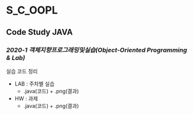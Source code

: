 # S_C_OOPL
## Code Study JAVA
### *2020-1 객체지향프로그래밍및실습(Object-Oriented Programming & Lab)*
실습 코드 정리
- LAB : 주차별 실습
  - .java(코드) + .png(결과)
- HW : 과제
  - .java(코드) + .png(결과)